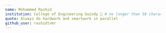 ```yaml
---
name: Mohammed Rashid 
institution: College of Engineering Guindy 🚩 # no longer than 58 characters
quote: Always do hardwork and smartwork in parallel
github_user: rashidtvmr
---
```

